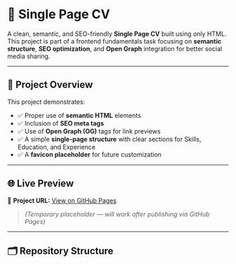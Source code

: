# 💼 Single Page CV

A clean, semantic, and SEO-friendly **Single Page CV** built using only HTML.  
This project is part of a frontend fundamentals task focusing on **semantic structure**, **SEO optimization**, and **Open Graph** integration for better social media sharing.

---

## 🧩 Project Overview

This project demonstrates:
- ✅ Proper use of **semantic HTML** elements  
- ✅ Inclusion of **SEO meta tags**  
- ✅ Use of **Open Graph (OG)** tags for link previews  
- ✅ A simple **single-page structure** with clear sections for Skills, Education, and Experience  
- ✅ A **favicon placeholder** for future customization  

---

## 🌐 Live Preview

🔗 **Project URL:** [View on GitHub Pages](https://yourusername.github.io/single-page-cv/)  
> *(Temporary placeholder — will work after publishing via GitHub Pages)*

---

## 🗂️ Repository Structure